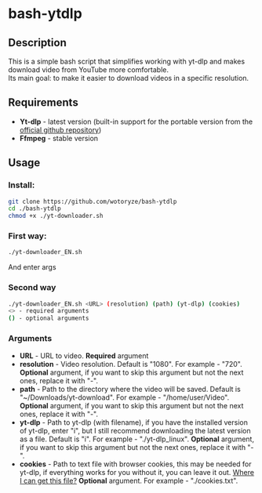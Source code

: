 # bash-ytdlp
<h2>Description</h2>
This is a simple bash script that simplifies working with yt-dlp and makes download video from YouTube more comfortable. <br>
Its main goal: to make it easier to download videos in a specific resolution.

<h2>Requirements</h2>
<ul>
  <li><b>Yt-dlp</b> - latest version (built-in support for the portable version from the <a href="https://github.com/yt-dlp/yt-dlp">official github repository</a>)</li>
  <li><b>Ffmpeg</b> - stable version</li>
</ul>
<h2>Usage</h2>
<h3>Install:</h3>

```bash
git clone https://github.com/wotoryze/bash-ytdlp
cd ./bash-ytdlp
chmod +x ./yt-downloader.sh
```
<h3>First way:</h3>

```bash
./yt-downloader_EN.sh
```
And enter args

<h3>Second way</h3>

```bash
./yt-downloader_EN.sh <URL> (resolution) (path) (yt-dlp) (cookies)
<> - required arguments
() - optional arguments
```
<h3>Arguments</h3>
<ul>
  <li><b>URL</b> - URL to video. <b>Required</b> argument</li>
  <li><b>resolution</b> - Video resolution. Default is "1080". For example - "720". <b>Optional</b> argument, if you want to skip this argument but not the next ones, replace it with "-".</li>
  <li><b>path</b> - Path to the directory where the video will be saved. Default is "~/Downloads/yt-download". For example - "/home/user/Video". <b>Optional</b> argument, if you want to skip this argument but not the next ones, replace it with "-".</li>
  <li><b>yt-dlp</b> - Path to yt-dlp (with filename), if you have the installed version of yt-dlp, enter "i", but I still recommend downloading the latest version as a file. Default is "i". For example - "./yt-dlp_linux". <b>Optional</b> argument, if you want to skip this argument but not the next ones, replace it with "-".</li>
  <li><b>cookies</b> - Path to text file with browser cookies, this may be needed for yt-dlp, if everything works for you without it, you can leave it out. <a href="https://github.com/yt-dlp/yt-dlp/wiki/FAQ#how-do-i-pass-cookies-to-yt-dlp">Where I can get this file?</a> <b>Optional</b> argument. For example - "./cookies.txt".</li>
</ul>
